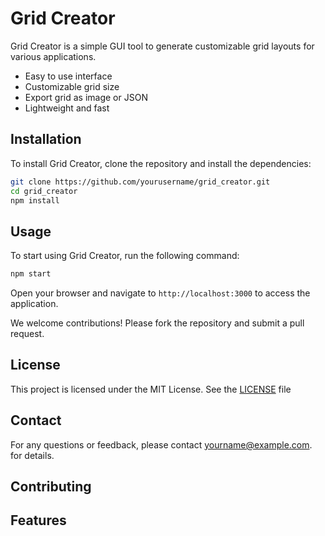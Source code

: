 # Grid Creator

Grid Creator is a simple GUI tool to generate customizable grid layouts for various
applications.


- Easy to use interface
- Customizable grid size
- Export grid as image or JSON
- Lightweight and fast

## Installation

To install Grid Creator, clone the repository and install the dependencies:

```bash
git clone https://github.com/yourusername/grid_creator.git
cd grid_creator
npm install
```

## Usage

To start using Grid Creator, run the following command:

```bash
npm start
```

Open your browser and navigate to `http://localhost:3000` to access the
application.


We welcome contributions! Please fork the repository and submit a pull request.

## License

This project is licensed under the MIT License. See the [LICENSE](LICENSE) file

## Contact

For any questions or feedback, please contact
[yourname@example.com](mailto:yourname@example.com).
for details.

## Contributing
## Features
